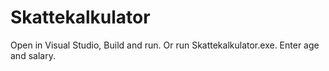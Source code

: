 # Skattekalkulator

Open in Visual Studio, Build and run.
Or run Skattekalkulator.exe.
Enter age and salary.
